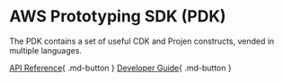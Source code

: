# AWS Prototyping SDK (PDK)

The PDK contains a set of useful CDK and Projen constructs, vended in multiple languages.

[API Reference](https://aws.github.io/aws-prototyping-sdk/typescript/aws-prototyping-sdk/index.html){ .md-button }
[Developer Guide](https://github.com/aws/aws-prototyping-sdk/blob/mainline/CONTRIBUTING.md){ .md-button }